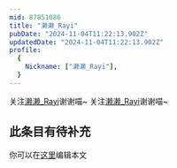 ```yaml
---
mid: 87851086
title: "濑濑_Rayi"
pubDate: "2024-11-04T11:22:13.902Z"
updatedDate: "2024-11-04T11:22:13.902Z"
profile:
  {
    Nickname: ["濑濑_Rayi"],
  }
---
```


关注[濑濑_Rayi](https://space.bilibili.com/87851086)谢谢喵~ 关注[濑濑_Rayi](https://space.bilibili.com/87851086)谢谢喵~

## 此条目有待补充
你可以在[这里](https://github.com/Yuhanawa/VTuber.ICU-Content/edit/master/v/濑濑_Rayi/index.md)编辑本文
